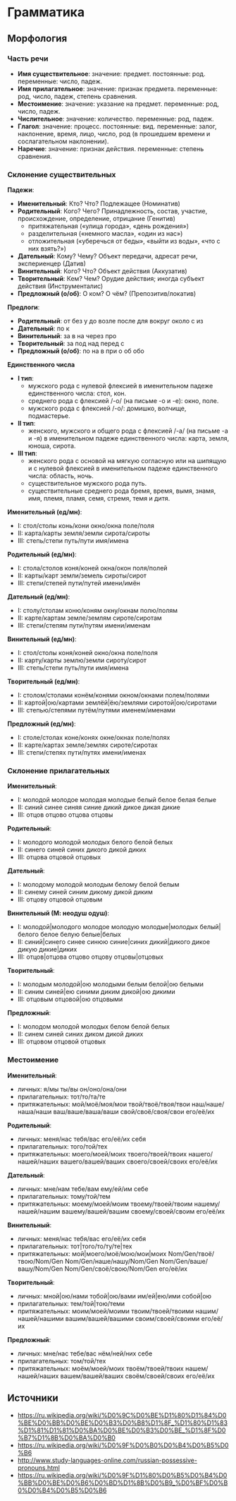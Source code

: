 # Грамматика

## Морфология

### Часть речи

- **Имя существительное**: значение: предмет. постоянные: род. переменные: число, падеж.
- **Имя прилагательное**: значение: признак предмета. переменные: род, число, падеж, степень сравнения.
- **Местоимение**: значение: указание на предмет. переменные: род, число, падеж.
- **Числительное**: значение: количество. переменные: род, падеж.
- **Глагол**: значение: процесс. постоянные: вид. переменные: залог, наклонение, время, лицо, число, род (в прошедшем времени и сослагательном наклонении).
- **Наречие**: значение: признак действия. переменные: степень сравнения.

### Склонение существительных

**Падежи**:

- **Именительный**:      Кто?  Что?    Подлежащее (Номинатив)
- **Родительный**:       Кого? Чего?   Принадлежность, состав, участие, происхождение, определение, отрицание (Генитив)
   - притяжательная («улица города», «день рождения»)
   - разделительная («немного масла», «один из нас»)
   - отложительная  («уберечься от беды», «выйти из воды», «что с них взять?»)
- **Дательный**:         Кому? Чему?   Объект передачи, адресат речи, экспериенцер (Датив)
- **Винительный**:       Кого? Что?    Объект действия (Аккузатив)
- **Творительный**:      Кем? Чем?     Орудие действия; иногда субъект действия (Инструменталис)
- **Предложный (о/об)**: О ком? О чём? (Препозитив/локатив)

**Предлоги**:
   - **Родительный**:       от без у   до    возле после для вокруг около с из
   - **Дательный**:         по к
   - **Винительный**:       за в   на  через про
   - **Творительный**:      за под над перед с
   - **Предложный (о/об)**: по на в   при о     об    обо

**Единственного числа**

- **I тип**:
   - мужского рода с нулевой флексией в именительном падеже единственного числа: стол, кон.
   - среднего рода с флексией /-о/ (на письме -о и -е): окно, поле.
   - мужского рода с флексией /-о/: домишко, волчище, подмастерье.
- **II тип**:
   - женского, мужского и общего рода с флексией /-а/ (на письме -а и -я) в именительном падеже единственного числа: карта, земля, юноша, сирота.
- **III тип**:
   - женского рода с основой на мягкую согласную или на шипящую и с нулевой флексией в именительном падеже единственного числа: область, ночь.
   - существительное мужского рода путь.
   - существительные среднего рода бремя, время, вымя, знамя, имя, племя, пламя, семя, стремя, темя и дитя.

**Именительный (ед/мн)**:
   - I:   стол/столы  конь/кони   окно/окна     поле/поля
   - II:  карта/карты земля/земли сирота/сироты
   - III: степь/степи путь/пути   имя/имена

**Родительный (ед/мн)**:
   - I:   стола/столов коня/коней   окна/окон    поля/полей
   - II:  карты/карт   земли/земель сироты/сирот
   - III: степи/степей пути/путей   имени/имён

**Дательный (ед/мн)**:
   - I:   столу/столам коню/коням   окну/окнам     полю/полям
   - II:  карте/картам земле/землям сироте/сиротам
   - III: степи/степям пути/путям   имени/именам

**Винительный (ед/мн)**:
   - I:   стол/столы  коня/коней  окно/окна    поле/поля
   - II:  карту/карты землю/земли сироту/сирот
   - III: степь/степи путь/пути   имя/имена

**Творительный (ед/мн)**:
   - I:   столом/столами    конём/конями      окном/окнами        полем/полями
   - II:  картой|ою/картами землёй|ёю/землями сиротой|ою/сиротами
   - III: степью/степями    путём/путями      именем/именами

**Предложный (ед/мн)**:
   - I:   столе/столах коне/конях   окне/окнах     поле/полях
   - II:  карте/картах земле/землях сироте/сиротах
   - III: степи/степях пути/путях   имени/именах

### Склонение прилагательных

**Именительный**:
   - I:   молодой молодое молодая молодые  белый белое белая белые
   - II:  синий синее синяя синие          дикий дикое дикая дикие
   - III: отцов отцово отцова отцовы

**Родительный**:
   - I:   молодого молодой молодых  белого белой белых
   - II:  синего синей синих        дикого дикой диких
   - III: отцова отцовой отцовых

**Дательный**:
   - I:   молодому молодой молодым  белому белой белым
   - II:  синему синей синим        дикому дикой диким
   - III: отцову отцовой отцовым

**Винительный (М: неодуш одуш)**:
   - I:   молодой|молодого молодое молодую молодые|молодых белый|белого белое белую белые|белых
   - II:  синий|синего синее синюю синие|синих             дикий|дикого дикое дикую дикие|диких
   - III: отцов|отцова отцово отцову отцовы|отцовых

**Творительный**:
   - I:   молодым молодой|ою молодыми  белым белой|ою белыми
   - II:  синим синей|ею синими        диким дикой|ою дикими
   - III: отцовым отцовой|ою отцовыми

**Предложный**:
   - I:   молодом молодой молодых  белом белой белых
   - II:  синем синей синих        диком дикой диких
   - III: отцовом отцовой отцовых

### Местоимение

**Именительный**:
   - личных: я/мы ты/вы он/оно/она/они
   - прилагательных: тот/то/та/те
   - притяжательных: мой/моё/моя/мои твой/твоё/твоя/твои наш/наше/наша/наши ваш/ваше/ваша/ваши свой/своё/своя/свои его/её/их

**Родительный**:
   - личных: меня/нас тебя/вас его/её/их себя
   - прилагательных: того/той/тех
   - притяжательных: моего/моей/моих твоего/твоей/твоих нашего/нашей/наших вашего/вашей/ваших своего/своей/своих его/её/их

**Дательный**:
   - личных: мне/нам тебе/вам ему/ей/им себе
   - прилагательных: тому/той/тем
   - притяжательных: моему/моей/моим твоему/твоей/твоим нашему/нашей/нашим вашему/вашей/вашим своему/своей/своим его/её/их

**Винительный**:
   - личных: меня/нас тебя/вас его/её/их себя
   - прилагательных: тот|того/то/ту/те|тех
   - притяжательных: мой|моего/моё/мою/мои|моих Nom/Gen/твоё/твою/Nom/Gen Nom/Gen/наше/нашу/Nom/Gen Nom/Gen/ваше/вашу/Nom/Gen Nom/Gen/своё/свою/Nom/Gen его/её/их

**Творительный**:
   - личных: мной|ою/нами тобой|ою/вами им/ей|ею/ими собой|ою
   - прилагательных: тем/той|тою/теми
   - притяжательных: моим/моей/моими твоим/твоей/твоими нашим/нашей/нашими вашим/вашей/вашими своим/своей/своими его/её/их

**Предложный**:
   - личных: мне/нас тебе/вас нём/ней/них себе
   - прилагательных: том/той/тех
   - притяжательных: моём/моей/моих твоём/твоей/твоих нашем/нашей/наших вашем/вашей/ваших своём/своей/своих его/её/их

## Источники

- https://ru.wikipedia.org/wiki/%D0%9C%D0%BE%D1%80%D1%84%D0%BE%D0%BB%D0%BE%D0%B3%D0%B8%D1%8F_%D1%80%D1%83%D1%81%D1%81%D0%BA%D0%BE%D0%B3%D0%BE_%D1%8F%D0%B7%D1%8B%D0%BA%D0%B0
- https://ru.wikipedia.org/wiki/%D0%9F%D0%B0%D0%B4%D0%B5%D0%B6
- http://www.study-languages-online.com/russian-possessive-pronouns.html
- https://ru.wikipedia.org/wiki/%D0%9F%D1%80%D0%B5%D0%B4%D0%BB%D0%BE%D0%B6%D0%BD%D1%8B%D0%B9_%D0%BF%D0%B0%D0%B4%D0%B5%D0%B6
